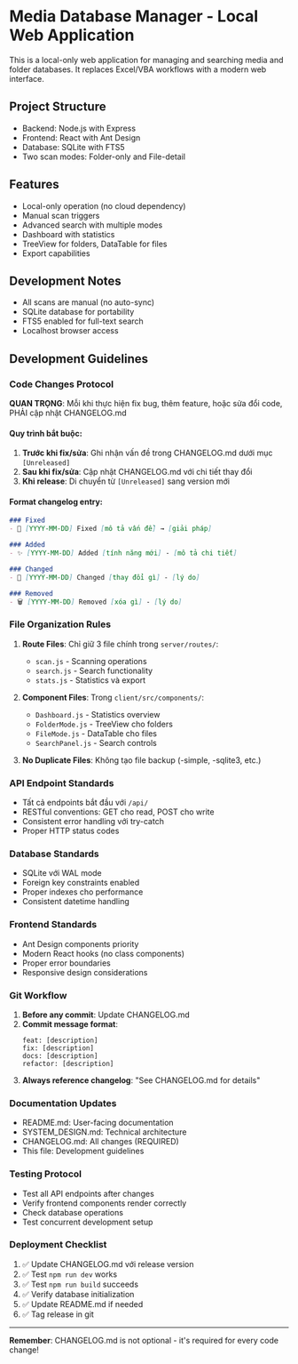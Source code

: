 # Media Database Manager - Local Web Application

This is a local-only web application for managing and searching media and folder databases. It replaces Excel/VBA workflows with a modern web interface.

## Project Structure

- Backend: Node.js with Express
- Frontend: React with Ant Design
- Database: SQLite with FTS5
- Two scan modes: Folder-only and File-detail

## Features

- Local-only operation (no cloud dependency)
- Manual scan triggers
- Advanced search with multiple modes
- Dashboard with statistics
- TreeView for folders, DataTable for files
- Export capabilities

## Development Notes

- All scans are manual (no auto-sync)
- SQLite database for portability
- FTS5 enabled for full-text search
- Localhost browser access

## Development Guidelines

### Code Changes Protocol

**QUAN TRỌNG**: Mỗi khi thực hiện fix bug, thêm feature, hoặc sửa đổi code, PHẢI cập nhật CHANGELOG.md

#### Quy trình bắt buộc:
1. **Trước khi fix/sửa**: Ghi nhận vấn đề trong CHANGELOG.md dưới mục `[Unreleased]`
2. **Sau khi fix/sửa**: Cập nhật CHANGELOG.md với chi tiết thay đổi
3. **Khi release**: Di chuyển từ `[Unreleased]` sang version mới

#### Format changelog entry:
```markdown
### Fixed
- 🐛 [YYYY-MM-DD] Fixed [mô tả vấn đề] → [giải pháp]

### Added  
- ✨ [YYYY-MM-DD] Added [tính năng mới] - [mô tả chi tiết]

### Changed
- 🔄 [YYYY-MM-DD] Changed [thay đổi gì] - [lý do]

### Removed
- 🗑️ [YYYY-MM-DD] Removed [xóa gì] - [lý do]
```

### File Organization Rules

1. **Route Files**: Chỉ giữ 3 file chính trong `server/routes/`:
   - `scan.js` - Scanning operations
   - `search.js` - Search functionality  
   - `stats.js` - Statistics và export

2. **Component Files**: Trong `client/src/components/`:
   - `Dashboard.js` - Statistics overview
   - `FolderMode.js` - TreeView cho folders
   - `FileMode.js` - DataTable cho files
   - `SearchPanel.js` - Search controls

3. **No Duplicate Files**: Không tạo file backup (-simple, -sqlite3, etc.)

### API Endpoint Standards

- Tất cả endpoints bắt đầu với `/api/`
- RESTful conventions: GET cho read, POST cho write
- Consistent error handling với try-catch
- Proper HTTP status codes

### Database Standards

- SQLite với WAL mode
- Foreign key constraints enabled
- Proper indexes cho performance
- Consistent datetime handling

### Frontend Standards

- Ant Design components priority
- Modern React hooks (no class components)
- Proper error boundaries
- Responsive design considerations

### Git Workflow

1. **Before any commit**: Update CHANGELOG.md
2. **Commit message format**: 
   ```
   feat: [description]
   fix: [description] 
   docs: [description]
   refactor: [description]
   ```
3. **Always reference changelog**: "See CHANGELOG.md for details"

### Documentation Updates

- README.md: User-facing documentation
- SYSTEM_DESIGN.md: Technical architecture
- CHANGELOG.md: All changes (REQUIRED)
- This file: Development guidelines

### Testing Protocol

- Test all API endpoints after changes
- Verify frontend components render correctly
- Check database operations
- Test concurrent development setup

### Deployment Checklist

1. ✅ Update CHANGELOG.md với release version
2. ✅ Test `npm run dev` works
3. ✅ Test `npm run build` succeeds
4. ✅ Verify database initialization
5. ✅ Update README.md if needed
6. ✅ Tag release in git

---

**Remember**: CHANGELOG.md is not optional - it's required for every code change!
